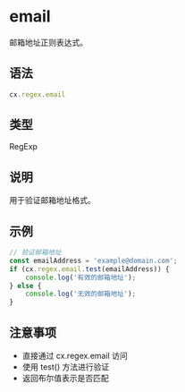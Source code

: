 # email

邮箱地址正则表达式。

## 语法

```javascript
cx.regex.email
```

## 类型

RegExp

## 说明

用于验证邮箱地址格式。

## 示例

```javascript
// 验证邮箱地址
const emailAddress = 'example@domain.com';
if (cx.regex.email.test(emailAddress)) {
    console.log('有效的邮箱地址');
} else {
    console.log('无效的邮箱地址');
}
```

## 注意事项

- 直接通过 cx.regex.email 访问
- 使用 test() 方法进行验证
- 返回布尔值表示是否匹配 